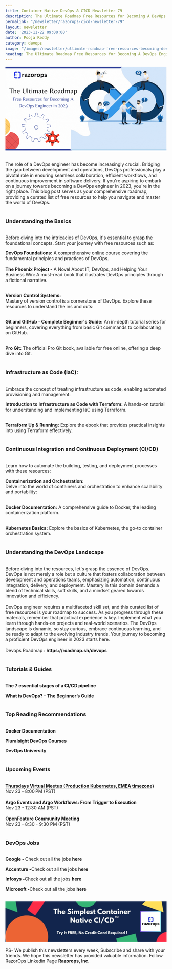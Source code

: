 ```yaml
---
title: Container Native DevOps & CICD Newsletter 79
description: The Ultimate Roadmap Free Resources for Becoming A DevOps Engineer in 2023
permalink: "/newsletter/razorops-cicd-newsletter-79"
layout: newsletter
date: '2023-11-22 09:00:00'
author: Pooja Reddy
category: devops
image: "/images/newsletter/ultimate-roadmap-free-resources-becoming-devops-engineer-2023.gif"
heading: The Ultimate Roadmap Free Resources for Becoming A DevOps Engineer in 2023
---
```


![](/images/newsletter/ultimate-roadmap-free-resources-becoming-devops-engineer-2023.gif)
<br>
<br>


The role of a DevOps engineer has become increasingly crucial. Bridging the gap between development and operations, DevOps professionals play a pivotal role in ensuring seamless collaboration, efficient workflows, and continuous improvement in software delivery. If you're aspiring to embark on a journey towards becoming a DevOps engineer in 2023, you're in the right place. This blog post serves as your comprehensive roadmap, providing a curated list of free resources to help you navigate and master the world of DevOps.
<br>
<br>

### **Understanding the Basics**
<br>
Before diving into the intricacies of DevOps, it's essential to grasp the foundational concepts. Start your journey with free resources such as:
<br>

**DevOps Foundations:** A comprehensive online course covering the fundamental principles and practices of DevOps.
<br>
<br>
<b>The Phoenix Project -</b> A Novel About IT, DevOps, and Helping Your Business Win: A must-read book that illustrates DevOps principles through a fictional narrative.
<br>
<br>

**Version Control Systems:**
<br>
Mastery of version control is a cornerstone of DevOps. Explore these resources to understand the ins and outs:
<br>
<br>

**Git and GitHub - Complete Beginner's Guide:** An in-depth tutorial series for beginners, covering everything from basic Git commands to collaborating on GitHub.
<br>
<br>

**Pro Git:** The official Pro Git book, available for free online, offering a deep dive into Git.
<br>
<br>

### **Infrastructure as Code (IaC):**
<br>
Embrace the concept of treating infrastructure as code, enabling automated provisioning and management:
<br>

**Introduction to Infrastructure as Code with Terraform:** A hands-on tutorial for understanding and implementing IaC using Terraform.
<br>
<br>

**Terraform Up & Running:** Explore the ebook that provides practical insights into using Terraform effectively.
<br>
<br>

### **Continuous Integration and Continuous Deployment (CI/CD)**
<br>
Learn how to automate the building, testing, and deployment processes with these resources:
<br>

**Containerization and Orchestration:**
<br>
Delve into the world of containers and orchestration to enhance scalability and portability:
<br>
<br>

**Docker Documentation:** A comprehensive guide to Docker, the leading containerization platform.
<br>
<br>

**Kubernetes Basics:** Explore the basics of Kubernetes, the go-to container orchestration system.
<br>
<br>

### **Understanding the DevOps Landscape**
<br>
Before diving into the resources, let's grasp the essence of DevOps. DevOps is not merely a role but a culture that fosters collaboration between development and operations teams, emphasizing automation, continuous integration, delivery, and deployment. Mastery in this domain demands a blend of technical skills, soft skills, and a mindset geared towards innovation and efficiency.
<br>
<br>
DevOps engineer requires a multifaceted skill set, and this curated list of free resources is your roadmap to success. As you progress through these materials, remember that practical experience is key. Implement what you learn through hands-on projects and real-world scenarios. The DevOps landscape is dynamic, so stay curious, embrace continuous learning, and be ready to adapt to the evolving industry trends. Your journey to becoming a proficient DevOps engineer in 2023 starts here.
<br>
<br>
Devops Roadmap :<a href="https://roadmap.sh/devops" target=_blank style="text-decoration: none"> <b>https://roadmap.sh/devops</b></a>
<br>
<br>

### **Tutorials & Guides**
<br>
<a href="https://www.tutorialworks.com/cicd-pipeline-stages/" target=_blank style="text-decoration: none;"> <b>The 7 essential stages of a CI/CD pipeline</b></a>

<a href="https://www.tutorialworks.com/what-is-devops/" target=_blank style="text-decoration: none;"> <b>What is DevOps? – The Beginner’s Guide</b></a>
<br>
<br>

### **Top Reading Recommendations**
<br>
<a href="https://docs.docker.com/" target=_blank style="text-decoration: none;"> <b>Docker Documentation</b></a>

<a href="https://www.pluralsight.com/paths/devops" target=_blank style="text-decoration: none;"> <b>Pluralsight DevOps Courses</b></a>

<a href="https://www.devopsu.org/" target=_blank style="text-decoration: none;"> <b>DevOps University</b></a>
<br>
<br>

### **Upcoming Events**
<br>
<a href="https://community.cncf.io/events/details/cncf-kubernetes-virtual-book-club-presents-thursdays-virtual-meetup-production-kubernetes-emea-timezone-2023-11-23/"> <b>Thursdays Virtual Meetup (Production Kubernetes, EMEA timezone)</b></a>
<br>
Nov 23 – 8:00 PM (PST)
<br>
<br>
<a href="https://community.cncf.io/events/details/cncf-istanbul-presents-argo-events-and-argo-workflows-from-trigger-to-execution/" target=_blank style="text-decoration: none"> <b>Argo Events and Argo Workflows: From Trigger to Execution
</b></a>
<br>
Nov 23 - 12:30 AM (PST)
<br>
<br>
<a href="https://community.cncf.io/events/details/cncf-openfeature-presents-openfeature-community-meeting-2023-11-23/" target=_blank style="text-decoration: none"> <b>OpenFeature Community Meeting
</b></a>
<br>
 Nov 23 – 8:30 - 9:30 PM (PST)
<br>
<br>

### **DevOps Jobs**
<br>
<a href="https://www.linkedin.com/company/google/" target=_blank style="text-decoration: none"> 
<b>Google - </b></a> Check out all the jobs <a href="https://www.linkedin.com/jobs/search/?currentJobId=3396168535&f_C=1441&keywords=devops&refresh=true" target=_blank style="text-decoration: none"> 
<b>here</b></a>

<a href="https://www.linkedin.com/company/accenture/" target=_blank style="text-decoration: none"> <b>Accenture -</b></a>Check out all the jobs <a href="https://www.linkedin.com/jobs/search/?currentJobId=3422755785&f_C=1033&keywords=devops&refresh=true" target=_blank style="text-decoration: none"> 
<b>here</b></a>

<a href="https://www.linkedin.com/company/infosys/" target=_blank style="text-decoration: none"> 
<b>Infosys -</b></a>Check out all the jobs <a href="https://www.linkedin.com/jobs/search/?currentJobId=3418464712&f_C=1283&keywords=devops%20engineer&refresh=true" target=_blank style="text-decoration: none"> 
<b>here</b></a>

<a href="https://www.linkedin.com/company/microsoft/" target=_blank style="text-decoration: none"> <b>Microsoft -</b></a>Check out all the jobs <a href="https://www.linkedin.com/jobs/search/?currentJobId=3414477236&f_C=1035&keywords=devops&refresh=true" target=_blank style="text-decoration: none"> 
<b>here</b></a>
<br>
<br>

![Logo](/images/newsletter/simplest-native-cicd-logo.jpg)
<br>

PS- We publish this newsletters every week,  Subscribe and share with your friends. We hope this newsletter has provided valuable information. Follow RazorOps Linkedin Page <a href="https://www.linkedin.com/company/razorops/" target=_blank style="text-decoration: none"> <b>Razorops, Inc.</b></a>

